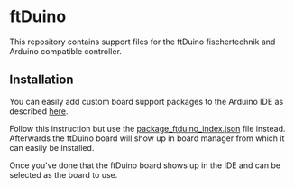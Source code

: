 # ftDuino

This repository contains support files for the ftDuino fischertechnik
and Arduino compatible controller.

## Installation

You can easily add custom board support packages to the Arduino IDE
as described [here](https://learn.adafruit.com/add-boards-arduino-v164/overview).

Follow this instruction but use the [package_ftduino_index.json](https://raw.githubusercontent.com/harbaum/ftduino/master/package_ftduino_index.json) file instead. Afterwards the ftDuino board will show up in board manager from which it can easily be installed.

Once you've done that the ftDuino board shows up in the IDE and can be selected as the board to use.
